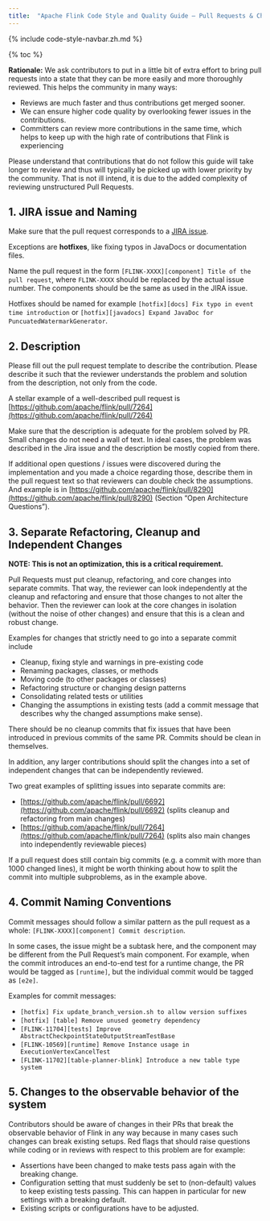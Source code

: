 ```yaml
---
title:  "Apache Flink Code Style and Quality Guide — Pull Requests & Changes"
---
```


{% include code-style-navbar.zh.md %}

{% toc %}

**Rationale:** We ask contributors to put in a little bit of extra effort to bring pull requests into a state that they can be more easily and more thoroughly reviewed. This helps the community in many ways:

* Reviews are much faster and thus contributions get merged sooner.
* We can ensure higher code quality by overlooking fewer issues in the contributions.
* Committers can review more contributions in the same time, which helps to keep up with the high rate of contributions that Flink is experiencing

Please understand that contributions that do not follow this guide will take longer to review and thus will typically be picked up with lower priority by the community. That is not ill intend, it is due to the added complexity of reviewing unstructured Pull Requests.


## 1. JIRA issue and Naming

Make sure that the pull request corresponds to a [JIRA issue]([https://issues.apache.org/jira/projects/FLINK/issues).

Exceptions are ****hotfixes****, like fixing typos in JavaDocs or documentation files.
  

Name the pull request in the form `[FLINK-XXXX][component] Title of the pull request`, where `FLINK-XXXX` should be replaced by the actual issue number. The components should be the same as used in the JIRA issue.

Hotfixes should be named for example `[hotfix][docs] Fix typo in event time introduction` or `[hotfix][javadocs] Expand JavaDoc for PuncuatedWatermarkGenerator`.


## 2. Description

Please fill out the pull request template to describe the contribution. Please describe it such that the reviewer understands the problem and solution from the description, not only from the code.

A stellar example of a well-described pull request is [https://github.com/apache/flink/pull/7264](https://github.com/apache/flink/pull/7264)

Make sure that the description is adequate for the problem solved by PR. Small changes do not need a wall of text. In ideal cases, the problem was described in the Jira issue and the description be mostly copied from there.

If additional open questions / issues were discovered during the implementation and you made a choice regarding those, describe them in the pull request text so that reviewers can double check the assumptions. And example is in [https://github.com/apache/flink/pull/8290](https://github.com/apache/flink/pull/8290) (Section “Open Architecture Questions”).


## 3. Separate Refactoring, Cleanup and Independent Changes

****NOTE: This is not an optimization, this is a critical requirement.****

Pull Requests must put cleanup, refactoring, and core changes into separate commits. That way, the reviewer can look independently at the cleanup and refactoring and ensure that those changes to not alter the behavior. Then the reviewer can look at the core changes in isolation (without the noise of other changes) and ensure that this is a clean and robust change.

Examples for changes that strictly need to go into a separate commit include

* Cleanup, fixing style and warnings in pre-existing code
* Renaming packages, classes, or methods
* Moving code (to other packages or classes)
* Refactoring structure or changing design patterns
* Consolidating related tests or utilities
* Changing the assumptions in existing tests (add a commit message that describes why the changed assumptions make sense).

There should be no cleanup commits that fix issues that have been introduced in previous commits of the same PR. Commits should be clean in themselves.

In addition, any larger contributions should split the changes into a set of independent changes that can be independently reviewed.

Two great examples of splitting issues into separate commits are:

* [https://github.com/apache/flink/pull/6692](https://github.com/apache/flink/pull/6692) (splits cleanup and refactoring from main changes)
* [https://github.com/apache/flink/pull/7264](https://github.com/apache/flink/pull/7264) (splits also main changes into independently reviewable pieces)

If a pull request does still contain big commits (e.g. a commit with more than 1000 changed lines), it might be worth thinking about how to split the commit into multiple subproblems, as in the example above.


## 4. Commit Naming Conventions

Commit messages should follow a similar pattern as the pull request as a whole: 
`[FLINK-XXXX][component] Commit description`. 
 
In some cases, the issue might be a subtask here, and the component may be different from the Pull Request’s main component. For example, when the commit introduces an end-to-end test for a runtime change, the PR would be tagged as `[runtime]`, but the individual commit would be tagged as `[e2e]`.

Examples for commit messages:

* `[hotfix] Fix update_branch_version.sh to allow version suffixes`
* `[hotfix] [table] Remove unused geometry dependency`
* `[FLINK-11704][tests] Improve AbstractCheckpointStateOutputStreamTestBase`
* `[FLINK-10569][runtime] Remove Instance usage in ExecutionVertexCancelTest`
* `[FLINK-11702][table-planner-blink] Introduce a new table type system`


## 5. Changes to the observable behavior of the system

Contributors should be aware of changes in their PRs that break the observable behavior of Flink in any way because in many cases such changes can break existing setups. Red flags that should raise questions while coding or in reviews with respect to this problem are for example:

* Assertions have been changed to make tests pass again with the breaking change.
* Configuration setting that must suddenly be set to (non-default) values to keep existing tests passing. This can happen in particular for new settings with a breaking default.
* Existing scripts or configurations have to be adjusted.
